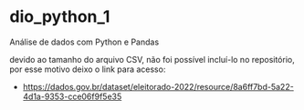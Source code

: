 # dio_python_1
Análise de dados com Python e Pandas

devido ao tamanho do arquivo CSV, não foi possível incluí-lo no repositório, por esse motivo deixo o link para acesso:

 - https://dados.gov.br/dataset/eleitorado-2022/resource/8a6ff7bd-5a22-4d1a-9353-cce06f9f5e35
